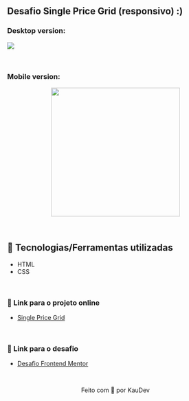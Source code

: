 ## Desafio Single Price Grid (responsivo) :)

### Desktop version:
<img src="https://user-images.githubusercontent.com/100402549/156976187-916aafbb-dd49-4016-972a-ede67fa1f0a7.png" align="center" />

&nbsp;

### Mobile version:
<p align="center">
<img src="https://user-images.githubusercontent.com/100402549/156976197-a1a60a2a-fc95-4daa-9eb7-260884068dac.png" width="300px" align="center" />
</p>

&nbsp;

## 💜 Tecnologias/Ferramentas utilizadas

* HTML
* CSS

&nbsp;

### 💜 Link para o projeto online
* [Single Price Grid](https://kauanidev.github.io/single-price-grid/)

&nbsp;

### 💜 Link para o desafio
* [Desafio Frontend Mentor](https://www.frontendmentor.io/challenges/single-price-grid-component-5ce41129d0ff452fec5abbbc)

&nbsp;

<p align="center">Feito com 💜 por KauDev</p>
